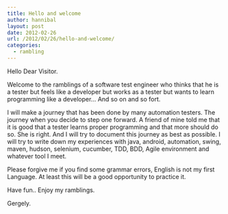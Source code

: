 ```yaml
---
title: Hello and welcome
author: hannibal
layout: post
date: 2012-02-26
url: /2012/02/26/hello-and-welcome/
categories:
  - rambling
---
```

Hello Dear Visitor.

Welcome to the ramblings of a software test engineer who thinks that he is a tester but feels like a developer but works as a tester but wants to learn programming like a developer&#8230; And so on and so fort.

I will make a journey that has been done by many automation testers. The journey when you decide to step one forward. A friend of mine told me that it is good that a tester learns proper programming and that more should do so. She is right. And I will try to document this journey as best as possible. I will try to write down my experiences with java, android, automation, swing, maven, hudson, selenium, cucumber, TDD, BDD, Agile environment and whatever tool I meet.

Please forgive me if you find some grammar errors, English is not my first Language. At least this will be a good opportunity to practice it.

Have fun.. Enjoy my ramblings.
  
Gergely.